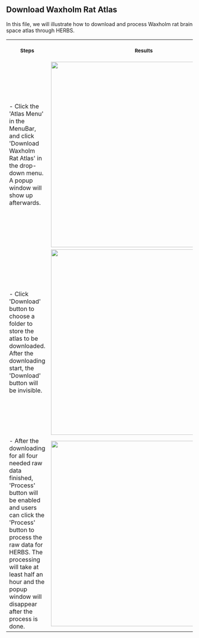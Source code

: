 ## Download Waxholm Rat Atlas

In this file, we will illustrate how to download and process Waxholm rat brain space atlas through HERBS. 

<table>
<tr>
<th align="center">
<img width="441" height="1">
<p> 
<small>
Steps
</small>
</p>
</th>
<th align="center">
<img width="441" height="1">
<p> 
<small>
Results
</small>
</p>
</th>
</tr>
<tr>
<td>
- Click the 'Atlas Menu' in the MenuBar, and click 'Download Waxholm Rat Atlas' in the drop-down menu. A popup window will show up afterwards.
  
</td>
<td align="center">
<img src=".image/download_waxholm_pop1.jpg" width="500">
</td>
</tr>
<tr>
<td>
- Click 'Download' button to choose a folder to store the atlas to be downloaded. After the downloading start, the 'Download' button will be invisible.
</td>
<td align="center">
<img src=".image/download_waxholm_pop2.jpg" width="500">
</td>
</tr>
<tr>
<td>
- After the downloading for all four needed raw data finished, 'Process' button will be enabled and users can click the 'Process' button to process the raw data for HERBS. The processing will take at least half an hour and the popup window will disappear after the process is done.
</td>
<td align="center">
<img src=".image/download_waxholm_pop3.jpg" width="500">
</td>
</tr>
</table>

